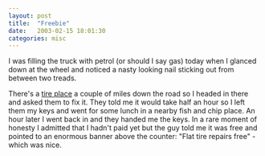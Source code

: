 ```yaml
---
layout: post
title:  "Freebie"
date:   2003-02-15 18:01:30
categories: misc
---
```

I was filling the truck with petrol (or should I say gas) today when I glanced down at the wheel and noticed a nasty looking nail sticking out from between two treads.

There's a <a href="http://www.townfair.com/">tire place</a> a couple of miles down the road so I headed in there and asked them to fix it. They told me it would take half an hour so I left them my keys and went for some lunch in a nearby fish and chip place. An hour later I went back in and they handed me the keys. In a rare moment of honesty I admitted that I hadn't paid yet but the guy told me it was free and pointed to an enormous banner above the counter: "Flat tire repairs free" - which was nice.

